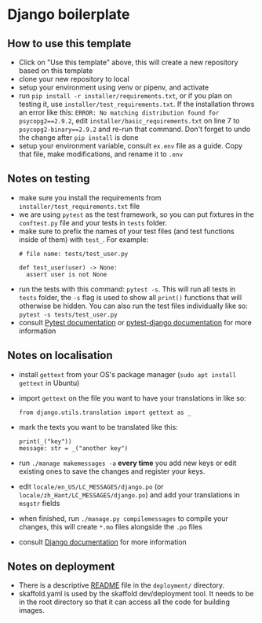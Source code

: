# Django boilerplate

## How to use this template
- Click on "Use this template" above, this will create a new repository based on this template
- clone your new repository to local
- setup your environment using venv or pipenv, and activate
- run `pip install -r installer/requirements.txt`, or if you plan on testing it, use `installer/test_requirements.txt`. If the installation throws an error like this: `ERROR: No matching distribution found for psycopg2==2.9.2`, edit `installer/basic_requirements.txt` on line 7 to `psycopg2-binary==2.9.2` and re-run that command. Don't forget to undo the change after `pip install` is done
- setup your environment variable, consult `ex.env` file as a guide. Copy that file, make modifications, and rename it to `.env`

## Notes on testing
- make sure you install the requirements from `installer/test_requirements.txt` file
- we are using `pytest` as the test framework, so you can put fixtures in the `conftest.py` file and your tests in `tests` folder.
- make sure to prefix the names of your test files (and test functions inside of them) with `test_`. For example:
  ```
  # file name: tests/test_user.py

  def test_user(user) -> None:
    assert user is not None
  ```
- run the tests with this command: `pytest -s`. This will run all tests in `tests` folder, the `-s` flag is used to show all `print()` functions that will otherwise be hidden. You can also run the test files individually like so: `pytest -s tests/test_user.py`
- consult [Pytest documentation](https://pytest.org/) or [pytest-django documentation](https://pytest-django.readthedocs.io/) for more information

## Notes on localisation
- install `gettext` from your OS's package manager (`sudo apt install gettext` in Ubuntu)
- import `gettext` on the file you want to have your translations in like so:
  ```
  from django.utils.translation import gettext as _
  ```
- mark the texts you want to be translated like this:

  ```
  print(_("key"))
  message: str = _("another key")
  ```
- run `./manage makemessages -a` **every time** you add new keys or edit existing ones to save the changes and register your keys.
- edit `locale/en_US/LC_MESSAGES/django.po` (or `locale/zh_Hant/LC_MESSAGES/django.po`) and add your translations in `msgstr` fields
- when finished, run `./manage.py compilemessages` to compile your changes, this will create `*.mo` files alongside the `.po` files
- consult [Django documentation](https://docs.djangoproject.com/en/3.2/topics/i18n/translation) for more information

## Notes on deployment
- There is a descriptive [README](deployment/README.md) file in the `deployment/` directory.
- skaffold.yaml is used by the skaffold dev/deployment tool. It needs to be in the root directory so that it can access all the code for building images.
